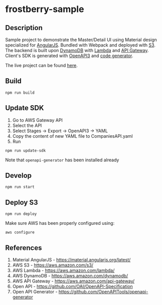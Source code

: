 # frostberry-sample

## Description
Sample project to demonstrate the Master/Detail UI using Material design specialized for [AngularJS](https://material.angularjs.org/latest/). 
Bundled with Webpack and deployed with [S3](https://aws.amazon.com/s3/).
The backend is built upon [DynamoDB](https://aws.amazon.com/dynamodb/) with [Lambda](https://aws.amazon.com/lambda/) and [API Gateway](https://aws.amazon.com/api-gateway/).
Client's SDK is generated with [OpenAPI3](https://github.com/OAI/OpenAPI-Specification) and [code generator](https://github.com/OpenAPITools/openapi-generator).

The live project can be found [here](http://frostberry-sample.s3-website.eu-north-1.amazonaws.com).

## Build

```
npm run build
```

## Update SDK
1. Go to AWS Gateway API
1. Select the API
1. Select Stages -> Export -> OpenAPI3 -> YAML
1. Copy the content of new YAML file to CompaniesAPI.yaml
1. Run
```
npm run update-sdk
```

Note that ```openapi-generator``` has been installed already

## Develop 

```
npm run start
```

## Deploy S3 

```
npm run deploy
```

Make sure AWS has been properly configured using:

```
aws configure
```



## References

1. Material AngularJS - https://material.angularjs.org/latest/
1. AWS S3 - https://aws.amazon.com/s3/
1. AWS Lambda - https://aws.amazon.com/lambda/
1. AWS DynamoDB - https://aws.amazon.com/dynamodb/
1. AWS API Gateway - https://aws.amazon.com/api-gateway/
1. Open API - https://github.com/OAI/OpenAPI-Specification
1. Open API Generator - https://github.com/OpenAPITools/openapi-generator
